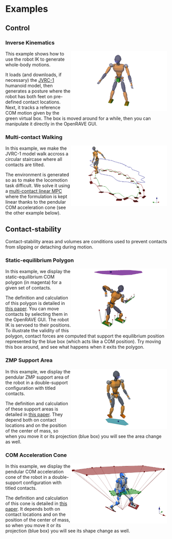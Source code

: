 # Examples

## Control

### Inverse Kinematics

<img align="right" src="../doc/source/images/inverse_kinematics.png" width="300" />

This example shows how to use the robot IK to generate whole-body motions.

It loads (and downloads, if necessary) the
[JVRC-1](https://github.com/stephane-caron/openrave_models/tree/master/JVRC-1) humanoid model, then generates a posture where the robot has both feet on pre-defined contact locations. Next, it tracks a reference COM motion given by the green virtual box. The box is moved around for a while, then you can manipulate it directly in the OpenRAVE GUI.

### Multi-contact Walking

<img align="right" src="../doc/source/images/multi_contact_walking.png" width="300" />

In this example, we make the JVRC-1 model walk accross a circular staircase where all contacts are tilted.

The environment is generated so as to make the locomotion task difficult. We solve it using a [multi-contact linear
MPC](https://scaron.info/research/humanoids-2016.html) where the formulation is kept linear thanks to the pendular COM acceleration cone (see the other example below).

## Contact-stability

Contact-stability areas and volumes are conditions used to prevent contacts
from slipping or detaching during motion.

### Static-equilibrium Polygon

<img align="right" src="../doc/source/images/static_equilibrium_polygon.png" width="300" />

In this example, we display the static-equilibrium COM polygon (in magenta) for
a given set of contacts.
    
The definition and calculation of this polygon is detailed in [this
paper](https://doi.org/10.1109/TRO.2008.2001360). You can move contacts by
selecting them in the OpenRAVE GUI. The robot IK is servoed to their positions.
To illustrate the validity of this polygon, contact forces are computed that
support the equilibrium position represented by the blue box (which acts like a
COM position). Try moving this box around, and see what happens when it exits
the polygon.

### ZMP Support Area

<img align="right" src="../doc/source/images/zmp_support_area.png" width="300" />

In this example, we display the pendular ZMP support area of the robot in a
double-support configuration with titled contacts.

The definition and calculation of these support areas is detailed in [this
paper](https://scaron.info/research/tro-2016.html). They depend both on contact
locations and on the position of the center of mass, so when you move it or its
projection (blue box) you will see the area change as well.

### COM Acceleration Cone

<img align="right" src="../doc/source/images/com_accel_cone.png" width="300" />

In this example, we display the pendular COM acceleration cone of the robot in
a double-support configuration with titled contacts.

The definition and calculation of this cone is detailed in [this
paper](https://scaron.info/research/humanoids-2016.html). It depends both on
contact locations and on the position of the center of mass, so when you move
it or its projection (blue box) you will see its shape change as well.
